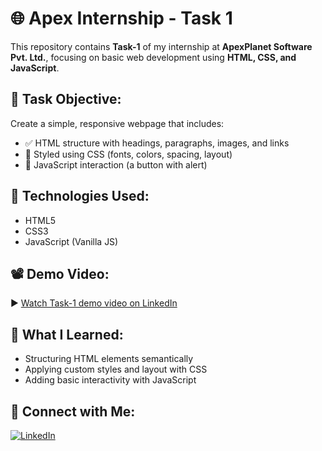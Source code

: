 # 🌐 Apex Internship - Task 1

This repository contains **Task-1** of my internship at **ApexPlanet Software Pvt. Ltd.**, focusing on basic web development using **HTML, CSS, and JavaScript**.

## 📌 Task Objective:
Create a simple, responsive webpage that includes:
- ✅ HTML structure with headings, paragraphs, images, and links
- 🎨 Styled using CSS (fonts, colors, spacing, layout)
- 🔘 JavaScript interaction (a button with alert)

## 🚀 Technologies Used:
- HTML5
- CSS3
- JavaScript (Vanilla JS)

## 📽 Demo Video:
▶ [Watch Task-1 demo video on LinkedIn](https://www.linkedin.com/in/sairupini-chitikesi-4812762b7/)  


## 🧠 What I Learned:
- Structuring HTML elements semantically
- Applying custom styles and layout with CSS
- Adding basic interactivity with JavaScript

## 🔗 Connect with Me:
[![LinkedIn](https://img.shields.io/badge/LinkedIn-blue?style=flat&logo=linkedin)](https://www.linkedin.com/in/sairupini-chitikesi-4812762b7/)
